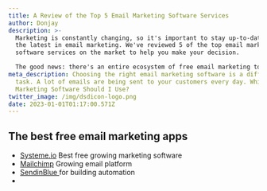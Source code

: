 ```yaml
---
title: A Review of the Top 5 Email Marketing Software Services
author: Donjay
description: >-
  Marketing is constantly changing, so it's important to stay up-to-date with
  the latest in email marketing. We've reviewed 5 of the top email marketing
  software services on the market to help you make your decision.

  The good news: there's an entire ecosystem of free email marketing tools available, and they have all the features you'll need to build your business
meta_description: Choosing the right email marketing software is a difficult
  task. A lot of emails are being sent to your customers every day. Which Email
  Marketing Software Should I Use?
twitter_image: /img/dsdicon-logo.png
date: 2023-01-01T01:17:00.571Z
---
```

<!--StartFragment-->

## The best free email marketing apps

* [S﻿ysteme.io](https://systeme.io/?sa=sa0038695845d00c0d00adb040556e9de72e4e6963) Best free growing marketing software
* [﻿M﻿ailchimp](https://eepurl.com/ihnFuj)  ﻿Growing email platform
* ﻿[S﻿endinBlue  ](https://sendinblue.tapfiliate.com/justice-nwakwue)for building automation
*

<!--EndFragment-->